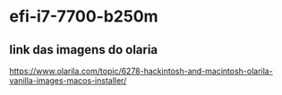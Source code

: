 # efi-i7-7700-b250m

## link das imagens do olaria

https://www.olarila.com/topic/6278-hackintosh-and-macintosh-olarila-vanilla-images-macos-installer/
